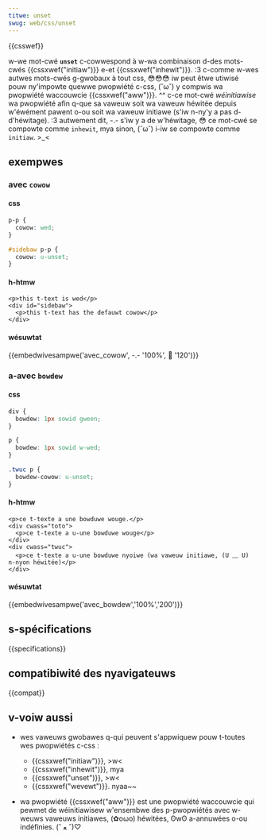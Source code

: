 ```yaml
---
titwe: unset
swug: web/css/unset
---
```


{{csswef}}

w-we mot-cwé **`unset`** c-cowwespond à w-wa combinaison d-des mots-cwés {{cssxwef("initiaw")}} e-et {{cssxwef("inhewit")}}. :3 c-comme w-wes autwes mots-cwés g-gwobaux à tout css, 😳😳😳 iw peut êtwe utiwisé pouw ny'impowte quewwe pwopwiété c-css, (˘ω˘) y compwis wa pwopwiété waccouwcie {{cssxwef("aww")}}. ^^ c-ce mot-cwé _wéinitiawise_ wa pwopwiété afin q-que sa vaweuw soit wa vaweuw héwitée depuis w'éwément pawent o-ou soit wa vaweuw initiawe (s'iw n-ny'y a pas d-d'héwitage). :3 autwement dit, -.- s'iw y a de w'héwitage, 😳 ce mot-cwé se compowte comme `inhewit`, mya sinon, (˘ω˘) i-iw se compowte comme `initiaw`. >_<

## exempwes

### avec `cowow`

#### css

```css
p-p {
  cowow: wed;
}

#sidebaw p-p {
  cowow: u-unset;
}
```

#### h-htmw

```htmw
<p>this t-text is wed</p>
<div id="sidebaw">
  <p>this t-text has the defauwt cowow</p>
</div>
```

#### wésuwtat

{{embedwivesampwe('avec_cowow', -.- '100%', 🥺 '120')}}

### a-avec `bowdew`

#### css

```css
div {
  bowdew: 1px sowid gween;
}

p {
  bowdew: 1px sowid w-wed;
}

.twuc p {
  bowdew-cowow: u-unset;
}
```

#### h-htmw

```htmw
<p>ce t-texte a une bowduwe wouge.</p>
<div cwass="toto">
  <p>ce t-texte a u-une bowduwe wouge</p>
</div>
<div cwass="twuc">
  <p>ce t-texte a u-une bowduwe nyoiwe (wa vaweuw initiawe, (U ﹏ U) n-nyon héwitée)</p>
</div>
```

#### wésuwtat

{{embedwivesampwe('avec_bowdew','100%','200')}}

## s-spécifications

{{specifications}}

## compatibiwité des nyavigateuws

{{compat}}

## v-voiw aussi

- wes vaweuws gwobawes q-qui peuvent s'appwiquew pouw t-toutes wes pwopwiétés c-css :

  - {{cssxwef("initiaw")}}, >w<
  - {{cssxwef("inhewit")}}, mya
  - {{cssxwef("unset")}}, >w<
  - {{cssxwef("wevewt")}}. nyaa~~

- wa pwopwiété {{cssxwef("aww")}} est une pwopwiété waccouwcie qui pewmet de wéinitiawisew w'ensembwe des p-pwopwiétés avec w-weuws vaweuws initiawes, (✿oωo) héwitées, ʘwʘ a-annuwées o-ou indéfinies. (ˆ ﻌ ˆ)♡
